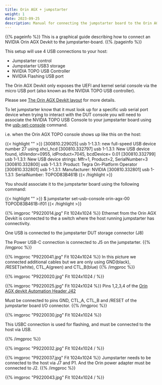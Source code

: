 ```yaml
---
title: Orin AGX + jumpstarter
weight: 1
date: 2023-09-25
description: Manual for connecting the jumpstarter board to the Orin AGX devkit.
---
```


{{% pageinfo %}}
This is a graphical guide describing how to connect an NVIDIA Orin AGX Devkit
to the jumpstarter-board.
{{% /pageinfo %}}

This setup will use 4 USB connections to your host:

* Jumpstarter control
* Jumpstarter USB3 storage
* NVIDIA TOPO USB Controller
* NVIDIA Flashing USB port

The Orin AGX Devkit only exposes the UEFI and kernel serial console via the
micro USB port (also known as the NVIDIA TOPO USB controller).

Please see [The Orin AGX Devkit layout](https://developer.nvidia.com/embedded/learn/jetson-agx-orin-devkit-user-guide/developer_kit_layout.html) for more details.

To let jumpstarter know that it must look up for a specific usb serial port device
when trying to interact with the DUT console you will need to associate the
NVIDIA TOPO USB Console to your jumpstarter board using the
[usb-set-console](/docs/reference/#set-usb-console) command.

i.e. when the Orin AGX TOPO console shows up like this on the host:

{{< highlight "" >}}
[300810.229025] usb 1-1.3.1: new full-speed USB device number 27 using xhci_hcd
[300810.332797] usb 1-1.3.1: New USB device found, idVendor=0955, idProduct=7045, bcdDevice= 0.01
[300810.332799] usb 1-1.3.1: New USB device strings: Mfr=1, Product=2, SerialNumber=3
[300810.332800] usb 1-1.3.1: Product: Tegra On-Platform Operator
[300810.332801] usb 1-1.3.1: Manufacturer: NVIDIA
[300810.332801] usb 1-1.3.1: SerialNumber: TOPOD83B461B
{{< /highlight >}}

You should associate it to the jumpstarter board using the following command:

{{< highlight "" >}}
$ jumpstarter set-usb-console orin-agx-00 TOPOD83B461B-if01
{{< /highlight >}}


{{% imgproc "P9220014.jpg" Fit 1024x1024  %}}
Ethernet from the Orin AGX Devkit is connected to the a switch
where the host running jumpstarter has connectivity.

One USB is connected to the jumpstarter DUT storage connector (J8)

The Power USB-C connection is connected to J5 on the jumpstarter.
{{% /imgproc %}}

{{% imgproc "P9220041.jpg" Fit 1024x1024  %}}
In this picture we connected additional cables but we are only using
GND(black), /RESET(white), CTL_A(green) and CTL_B(blue)
{{% /imgproc %}}

{{% imgproc "P9220020.jpg" Fit 1024x1024 / %}}

{{% imgproc "P9220025.jpg" Fit 1024x1024 %}}
Pins 1,2,3,4 of the [Orin AGX devkit Automation Header J42](https://developer.nvidia.com/embedded/learn/jetson-agx-orin-devkit-user-guide/developer_kit_layout.html#automation-header-j42)

Must be connected to pins GND, CTL_A, CTL_B and /RESET of the jumpstarter board I/O connector.
{{% /imgproc %}}


{{% imgproc "P9220030.jpg" Fit 1024x1024 %}}

This USBC connection is used for flashing, and must be connected to the host via USB.

{{% /imgproc %}}

{{% imgproc "P9220032.jpg" Fit 1024x1024 / %}}

{{% imgproc "P9220037.jpg" Fit 1024x1024 %}}
Jumpstarter needs to be connected to the host via J7 and P1. And the Orin power adapter must be connected to J2.
{{% /imgproc %}}



{{% imgproc "P9220043.jpg" Fit 1024x1024 / %}}

